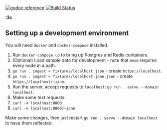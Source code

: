 [![godoc reference](https://godoc.org/github.com/meowpub/meow?status.svg)](https://godoc.org/github.com/meowpub/meow)
[![Build Status](https://travis-ci.org/meowpub/meow.svg?branch=master)](https://travis-ci.org/meowpub/meow)

**:3c**

Setting up a development environment
------------------------------------

You will need `docker` and `docker-compose` installed.

1. Run `docker-compose up` to bring up Postgres and Redis containers.
1. (Optional) Load sample data for development - note that `meow` requires every node in a path.
  1. `go run . ingest < fixtures/localhost.json` - create `https://localhost`.
  1. `go run . ingest < fixtures/localhost-jane.json` - create `https://localhost/~jane`.
1. Run the server, accept requests to `localhost`: `go run . serve --domain localhost`.
1. Make some test requests:
  1. `curl -v localhost:8000`
  1. `curl -v localhost:8000/~jane`

Make some changes, then just restart `go run . serve --domain localhost` to have them reflected.
